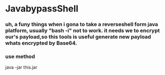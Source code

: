 # JavabypassShell


### uh, a funy things when i gona to take a reverseshell form java platform, usually "bash -i" not to work. it needs we to encrypt our's payload,so this tools is useful generate new payload whats encrypted by Base64.

###  use method
java -jar this.jar
